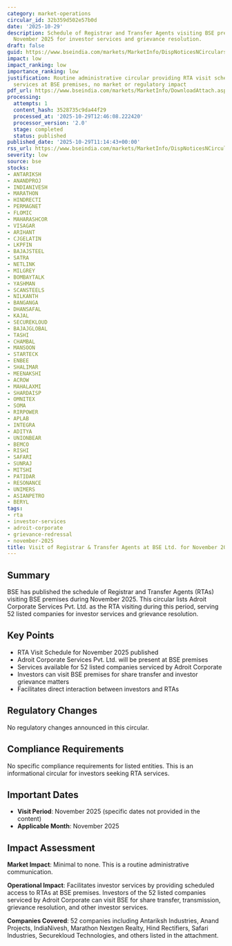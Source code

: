 ```yaml
---
category: market-operations
circular_id: 32b359d502e57b0d
date: '2025-10-29'
description: Schedule of Registrar and Transfer Agents visiting BSE premises during
  November 2025 for investor services and grievance resolution.
draft: false
guid: https://www.bseindia.com/markets/MarketInfo/DispNoticesNCirculars.aspx?Noticeid={619ADBBE-936B-45A3-A11D-E29C71E6FAA7}&noticeno=20251029-22&dt=10/29/2025&icount=22&totcount=29&flag=0
impact: low
impact_ranking: low
importance_ranking: low
justification: Routine administrative circular providing RTA visit schedule for investor
  services at BSE premises, no market or regulatory impact
pdf_url: https://www.bseindia.com/markets/MarketInfo/DownloadAttach.aspx?id=20251029-22&attachedId=96d1b617-f360-4718-a5ec-18530000b63f
processing:
  attempts: 1
  content_hash: 3528735c9da44f29
  processed_at: '2025-10-29T12:46:08.222420'
  processor_version: '2.0'
  stage: completed
  status: published
published_date: '2025-10-29T11:14:43+00:00'
rss_url: https://www.bseindia.com/markets/MarketInfo/DispNoticesNCirculars.aspx?Noticeid={619ADBBE-936B-45A3-A11D-E29C71E6FAA7}&noticeno=20251029-22&dt=10/29/2025&icount=22&totcount=29&flag=0
severity: low
source: bse
stocks:
- ANTARIKSH
- ANANDPROJ
- INDIANIVESH
- MARATHON
- HINDRECTI
- PERMAGNET
- FLOMIC
- MAHARASHCOR
- VISAGAR
- ARIHANT
- CJGELATIN
- LKPFIN
- BAJAJSTEEL
- SATRA
- NETLINK
- MILGREY
- BOMBAYTALK
- YASHMAN
- SCANSTEELS
- NILKANTH
- BANGANGA
- DHANSAFAL
- KAJAL
- SECUREKLOUD
- BAJAJGLOBAL
- TASHI
- CHAMBAL
- MANSOON
- STARTECK
- ENBEE
- SHALIMAR
- MEENAKSHI
- ACROW
- MAHALAXMI
- SHARDAISP
- OMNITEX
- SOMA
- RIRPOWER
- APLAB
- INTEGRA
- ADITYA
- UNIONBEAR
- BEMCO
- RISHI
- SAFARI
- SUNRAJ
- MITSHI
- PATIDAR
- RESONANCE
- UNIMERS
- ASIANPETRO
- BERYL
tags:
- rta
- investor-services
- adroit-corporate
- grievance-redressal
- november-2025
title: Visit of Registrar & Transfer Agents at BSE Ltd. for November 2025
---
```


## Summary

BSE has published the schedule of Registrar and Transfer Agents (RTAs) visiting BSE premises during November 2025. This circular lists Adroit Corporate Services Pvt. Ltd. as the RTA visiting during this period, serving 52 listed companies for investor services and grievance resolution.

## Key Points

- RTA Visit Schedule for November 2025 published
- Adroit Corporate Services Pvt. Ltd. will be present at BSE premises
- Services available for 52 listed companies serviced by Adroit Corporate
- Investors can visit BSE premises for share transfer and investor grievance matters
- Facilitates direct interaction between investors and RTAs

## Regulatory Changes

No regulatory changes announced in this circular.

## Compliance Requirements

No specific compliance requirements for listed entities. This is an informational circular for investors seeking RTA services.

## Important Dates

- **Visit Period**: November 2025 (specific dates not provided in the content)
- **Applicable Month**: November 2025

## Impact Assessment

**Market Impact**: Minimal to none. This is a routine administrative communication.

**Operational Impact**: Facilitates investor services by providing scheduled access to RTAs at BSE premises. Investors of the 52 listed companies serviced by Adroit Corporate can visit BSE for share transfer, transmission, grievance resolution, and other investor services.

**Companies Covered**: 52 companies including Antariksh Industries, Anand Projects, IndiaNivesh, Marathon Nextgen Realty, Hind Rectifiers, Safari Industries, Securekloud Technologies, and others listed in the attachment.